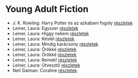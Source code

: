 # Young Adult Fiction

- J. K. Rowling: Harry Potter és az azkabani fogoly [részletek](../_details/J.%20K.%20Rowling.md#id_20)
- Leiner, Laura: Egyszer [részletek](../_details/Leiner%2C%20Laura.md#id_1480)
- Leiner, Laura: Higgy nekem [részletek](../_details/Leiner%2C%20Laura.md#id_1479)
- Leiner, Laura: Késtél [részletek](../_details/Leiner%2C%20Laura.md#id_1474)
- Leiner, Laura: Mindig karácsony [részletek](../_details/Leiner%2C%20Laura.md#id_1494)
- Leiner, Laura: Örökké [részletek](../_details/Leiner%2C%20Laura.md#id_1499)
- Leiner, Laura: Örökké [részletek](../_details/Leiner%2C%20Laura.md#id_1500)
- Leiner, Laura: Remek! [részletek](../_details/Leiner%2C%20Laura.md#id_1502)
- Leiner, Laura: Útvesztő [részletek](../_details/Leiner%2C%20Laura.md#id_1482)
- Neil Gaiman: Coraline [részletek](../_details/Neil%20Gaiman.md#id_1811)